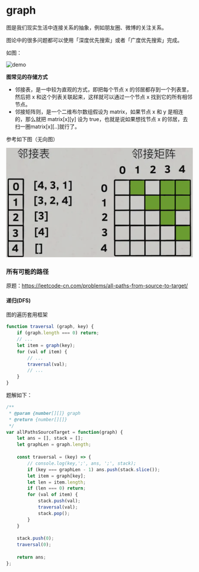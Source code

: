 # graph

图是我们现实生活中连接关系的抽象，例如朋友圈、微博的关注关系。

图论中的很多问题都可以使用「深度优先搜索」或者「广度优先搜索」完成。

如图：

![demo](https://assets.leetcode.com/uploads/2020/09/28/all_2.jpg)

**图常见的存储方式**

- 邻接表，是一中较为直观的方式，即把每个节点 x 的邻居都存到一个列表里，然后把 x 和这个列表关联起来，这样就可以通过一个节点 x 找到它的所有相邻节点。
- 邻接矩阵则，是一个二维布尔数组假设为 matrix，如果节点 x 和 y 是相连的，那么就把 matrix[x][y] 设为 true，也就是说如果想找节点 x 的邻居，去扫一圈matrix[x][..]就行了。

参考如下图（无向图）

![storage-method](./../../../assets/data-structrue/graph/storage-method.png)

### 所有可能的路径

原题：https://leetcode-cn.com/problems/all-paths-from-source-to-target/

#### 递归(DFS)

图的遍历套用框架

```js
function traversal (graph, key) {
    if (graph.length === 0) return;
    // ...
    let item = graph(key);
    for (val of item) {
        // ...
        traversal(val);
        // ...
    }
}
```

题解如下：

```js
/**
 * @param {number[][]} graph
 * @return {number[][]}
 */
var allPathsSourceTarget = function(graph) {
    let ans = [], stack = [];
    let graphLen = graph.length;

    const traversal = (key) => {
        // console.log(key,';', ans, ';', stack);
        if (key === graphLen - 1) ans.push(stack.slice());
        let item = graph[key];
        let len = item.length;
        if (len === 0) return;
        for (val of item) {
            stack.push(val);
            traversal(val);
            stack.pop();
        }
    }

    stack.push(0);
    traversal(0);
    
    return ans;
};
```